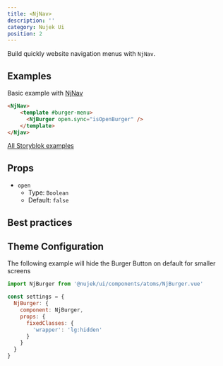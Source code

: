```yaml
---
title: <NjNav>
description: ''
category: Nujek Ui
position: 2
---
```


Build quickly website navigation menus with `NjNav`. 


## Examples

Basic example with <a href="">NjNav</a>

```html
<NjNav>
    <template #burger-menu>
      <NjBurger open.sync="isOpenBurger" />
    </template>
</Njav>
```

<a target="_blank" href="https://nujek-storybook.vercel.app/?path=/story/njnav--default-nav">All Storyblok examples</a>

## Props

- `open`
  - Type: `Boolean`
  - Default: `false`


## Best practices

## Theme Configuration

The following example will hide the Burger Button on default for smaller screens

```js
import NjBurger from '@nujek/ui/components/atoms/NjBurger.vue'

const settings = {
  NjBurger: {
    component: NjBurger,
    props: {
      fixedClasses: {
        'wrapper': 'lg:hidden'
      }
    }
  }
}
```
